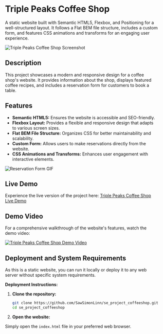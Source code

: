 # Triple Peaks Coffee Shop

A static website built with Semantic HTML5, Flexbox, and Positioning for a well-structured layout. It follows a Flat BEM file structure, includes a custom form, and features CSS animations and transforms for an engaging user experience.

![Triple Peaks Coffee Shop Screenshot](https://example.com/screenshot.png)

## Description

This project showcases a modern and responsive design for a coffee shop's website. It provides information about the shop, displays featured coffee recipes, and includes a reservation form for customers to book a table.

## Features

- **Semantic HTML5:** Ensures the website is accessible and SEO-friendly.
- **Flexbox Layout:** Provides a flexible and responsive design that adapts to various screen sizes.
- **Flat BEM File Structure:** Organizes CSS for better maintainability and scalability.
- **Custom Form:** Allows users to make reservations directly from the website.
- **CSS Animations and Transforms:** Enhances user engagement with interactive elements.

![Reservation Form GIF](https://example.com/reservation-form.gif)

## Live Demo

Experience the live version of the project here: [Triple Peaks Coffee Shop Live Demo](https://sawsimonlinn.github.io/se_project_coffeeshop/)

## Demo Video

For a comprehensive walkthrough of the website's features, watch the demo video:

[![Triple Peaks Coffee Shop Demo Video](https://example.com/demo-thumbnail.png)](https://example.com/demo-video.mp4)

## Deployment and System Requirements

As this is a static website, you can run it locally or deploy it to any web server without specific system requirements.

**Deployment Instructions:**

1. **Clone the repository:**

   ```bash
   git clone https://github.com/SawSimonLinn/se_project_coffeeshop.git
   cd se_project_coffeeshop
2.  **Open the website:**

Simply open the `index.html` file in your preferred web browser.
